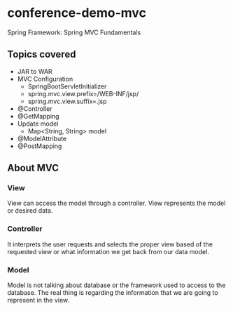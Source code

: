 # conference-demo-mvc
Spring Framework: Spring MVC Fundamentals
## Topics covered
- JAR to WAR
- MVC Configuration
    - SpringBootServletInitializer
    - spring.mvc.view.prefix=/WEB-INF/jsp/
    - spring.mvc.view.suffix=.jsp
- @Controller
- @GetMapping
- Update model
    - Map<String, String> model
- @ModelAttribute
- @PostMapping
## About MVC
### View
View can access the model through a controller. View represents the model or desired data.
### Controller
It interprets the user requests and selects the proper view based of the requested view or what information we get back from our data model.
### Model
Model is not talking about database or the framework used to access to the database. The real thing is regarding the information that we are going to represent in the view.